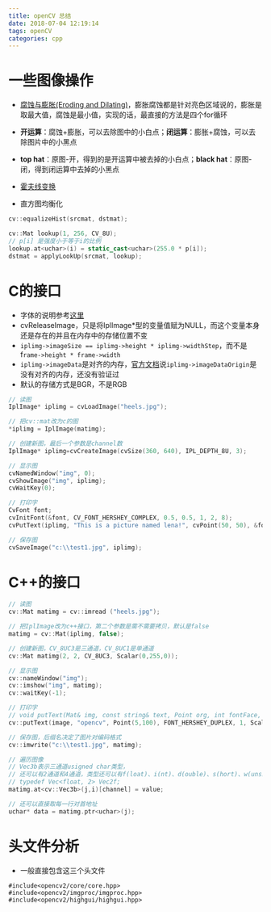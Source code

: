 ```yaml
---
title: openCV 总结
date: 2018-07-04 12:19:14
tags: openCV
categories: cpp
---
```

# 一些图像操作
- [腐蚀与膨胀(Eroding and Dilating)](http://www.opencv.org.cn/opencvdoc/2.3.2/html/doc/tutorials/imgproc/erosion_dilatation/erosion_dilatation.html)，膨胀腐蚀都是针对亮色区域说的，膨胀是取最大值，腐蚀是最小值，实现的话，最直接的方法是四个for循环

- **开运算**：腐蚀+膨胀，可以去除图中的小白点；**闭运算**：膨胀+腐蚀，可以去除图片中的小黑点

- **top hat**：原图-开，得到的是开运算中被去掉的小白点；**black hat**：原图-闭，得到闭运算中去掉的小黑点

- [霍夫线变换](https://www.cnblogs.com/skyfsm/p/6902524.html)

- 直方图均衡化

```cpp
cv::equalizeHist(srcmat, dstmat);

cv::Mat lookup(1, 256, CV_8U);
// p[i] 是强度小于等于i的比例
lookup.at<uchar>(i) = static_cast<uchar>(255.0 * p[i]);
dstmat = applyLookUp(srcmat, lookup);
```

# C的接口
- 字体的说明参考[这里](https://blog.csdn.net/longzaitianya1989/article/details/8121286)
- cvReleaseImage，只是将IplImage*型的变量值赋为NULL，而这个变量本身还是存在的并且在内存中的存储位置不变
- `iplimg->imageSize == iplimg->height * iplimg->widthStep`，而不是f`rame->height * frame->width`
- `iplimg->imageData`是对齐的内存，[官方文档](https://docs.opencv.org/3.4/d6/d5b/structIplImage.html)说`iplimg->imageDataOrigin`是没有对齐的内存，还没有验证过
- 默认的存储方式是BGR，不是RGB

```c
// 读图
IplImage* iplimg = cvLoadImage("heels.jpg");

// 把cv::mat改为c的图
*iplimg = IplImage(matimg);

// 创建新图，最后一个参数是channel数
IplImage* iplimg=cvCreateImage(cvSize(360, 640), IPL_DEPTH_8U, 3);

// 显示图
cvNamedWindow("img", 0);  
cvShowImage("img", iplimg);  
cvWaitKey(0);  

// 打印字
CvFont font;
cvInitFont(&font, CV_FONT_HERSHEY_COMPLEX, 0.5, 0.5, 1, 2, 8);  
cvPutText(iplimg, "This is a picture named lena!", cvPoint(50, 50), &font, CV_RGB(255,0,0));

// 保存图
cvSaveImage("c:\\test1.jpg", iplimg);  
```

# C++的接口

```c++
// 读图
cv::Mat matimg = cv::imread ("heels.jpg");

// 把IplImage改为c++接口，第二个参数是需不需要拷贝，默认是false
matimg = cv::Mat(iplimg, false);

// 创建新图，CV_8UC3是三通道，CV_8UC1是单通道
cv::Mat matimg(2, 2, CV_8UC3, Scalar(0,255,0));

// 显示图
cv::nameWindow("img");
cv::imshow("img", matimg);
cv::waitKey(-1);  

// 打印字
// void putText(Mat& img, const string& text, Point org, int fontFace, double fontScale, Scalar color, int thickness=1, int lineType=8, bool bottomLeftOrigin=false )
cv::putText(image, "opencv", Point(5,100), FONT_HERSHEY_DUPLEX, 1, Scalar(0,143,143), 2);

// 保存图，后缀名决定了图片对编码格式
cv::imwrite("c:\\test1.jpg", matimg);

// 遍历图像
// Vec3b表示三通道usigned char类型，
// 还可以有2通道和4通道，类型还可以有f(loat)、i(nt)、d(ouble)、s(hort)、w(unsigned short)
// typedef Vec<float, 2> Vec2f;
matimg.at<cv::Vec3b>(j,i)[channel] = value;

// 还可以直接取每一行对首地址
uchar* data = matimg.ptr<uchar>(j);
```

# 头文件分析
- 一般直接包含这三个头文件

```
#include<opencv2/core/core.hpp>
#include<opencv2/imgproc/imgproc.hpp>
#include<opencv2/highgui/highgui.hpp>
```
